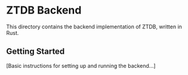 # ZTDB Backend

This directory contains the backend implementation of ZTDB, written in Rust.

## Getting Started

[Basic instructions for setting up and running the backend...]